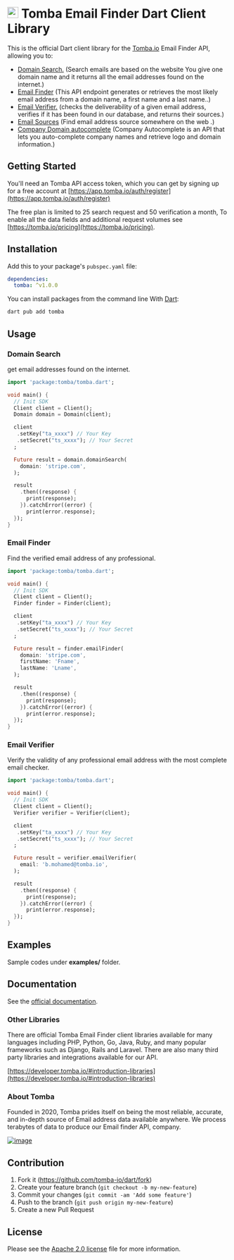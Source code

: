 # [<img src="https://app.tomba.io/tomba/f250de39816043cfc8f5578fa078a79e.svg" alt="Tomba" width="25"/>](https://tomba.io/) Tomba Email Finder Dart Client Library

This is the official Dart client library for the [Tomba.io](https://tomba.io) Email Finder API,
allowing you to:

- [Domain Search.](https://tomba.io/domain-search) (Search emails are based on the website You give one domain name and it returns all the email addresses found on the internet.)
- [Email Finder](https://tomba.io/email-finder) (This API endpoint generates or retrieves the most likely email address from a domain name, a first name and a last name..)
- [Email Verifier.](https://tomba.io/email-verifier) (checks the deliverability of a given email address, verifies if it has been found in our database, and returns their sources.)
- [Email Sources](https://developer.tomba.io/#email-sources) (Find email address source somewhere on the web .)
- [Company Domain autocomplete](https://developer.tomba.io/#autocomplete) (Company Autocomplete is an API that lets you auto-complete company names and retrieve logo and domain information.)

## Getting Started

You'll need an Tomba API access token, which you can get by signing up for a free account at [https://app.tomba.io/auth/register](https://app.tomba.io/auth/register)

The free plan is limited to 25 search request and 50 verification a month,  To enable all the data fields and additional request volumes see [https://tomba.io/pricing](https://tomba.io/pricing).

## Installation

Add this to your package's `pubspec.yaml` file:

```yml
dependencies:
  tomba: ^v1.0.0
```

You can install packages from the command line With [Dart](https://pub.dev/packages/tomba):

```bash
dart pub add tomba
```

## Usage

### Domain Search

get email addresses found on the internet.

```dart
import 'package:tomba/tomba.dart';

void main() { 
  // Init SDK
  Client client = Client();
  Domain domain = Domain(client);

  client
   .setKey("ta_xxxx") // Your Key
   .setSecret("ts_xxxx"); // Your Secret
  ;

  Future result = domain.domainSearch(
    domain: 'stripe.com',
  );

  result
    .then((response) {
      print(response);
    }).catchError((error) {
      print(error.response);
  });
}
```

### Email Finder

Find the verified email address of any professional.

```dart
import 'package:tomba/tomba.dart';

void main() { 
  // Init SDK
  Client client = Client();
  Finder finder = Finder(client);

  client
   .setKey("ta_xxxx") // Your Key
   .setSecret("ts_xxxx"); // Your Secret
  ;

  Future result = finder.emailFinder(
    domain: 'stripe.com',
    firstName: 'Fname',
    lastName: 'Lname',
  );

  result
    .then((response) {
      print(response);
    }).catchError((error) {
      print(error.response);
  });
}
```

### Email Verifier

Verify the validity of any professional email address with the most complete email checker.

```dart
import 'package:tomba/tomba.dart';

void main() { 
  // Init SDK
  Client client = Client();
  Verifier verifier = Verifier(client);

  client
   .setKey("ta_xxxx") // Your Key
   .setSecret("ts_xxxx"); // Your Secret
  ;

  Future result = verifier.emailVerifier(
    email: 'b.mohamed@tomba.io',
  );

  result
    .then((response) {
      print(response);
    }).catchError((error) {
      print(error.response);
  });
}
```

## Examples

Sample codes under **examples/** folder.

## Documentation

See the [official documentation](https://developer.tomba.io/).

### Other Libraries

There are official Tomba Email Finder client libraries available for many languages including PHP, Python, Go, Java, Ruby, and many popular frameworks such as Django, Rails and Laravel. There are also many third party libraries and integrations available for our API.

[https://developer.tomba.io/#introduction-libraries](https://developer.tomba.io/#introduction-libraries)

### About Tomba

Founded in 2020, Tomba prides itself on being the most reliable, accurate, and in-depth source of Email address data available anywhere. We process terabytes of data to produce our Email finder API, company.

[![image](https://avatars.githubusercontent.com/u/67979591?s=200&v=4)](https://tomba.io/)

## Contribution

1. Fork it (<https://github.com/tomba-io/dart/fork>)
2. Create your feature branch (`git checkout -b my-new-feature`)
3. Commit your changes (`git commit -am 'Add some feature'`)
4. Push to the branch (`git push origin my-new-feature`)
5. Create a new Pull Request

## License

Please see the [Apache 2.0 license](http://www.apache.org/licenses/LICENSE-2.0.html) file for more information.
